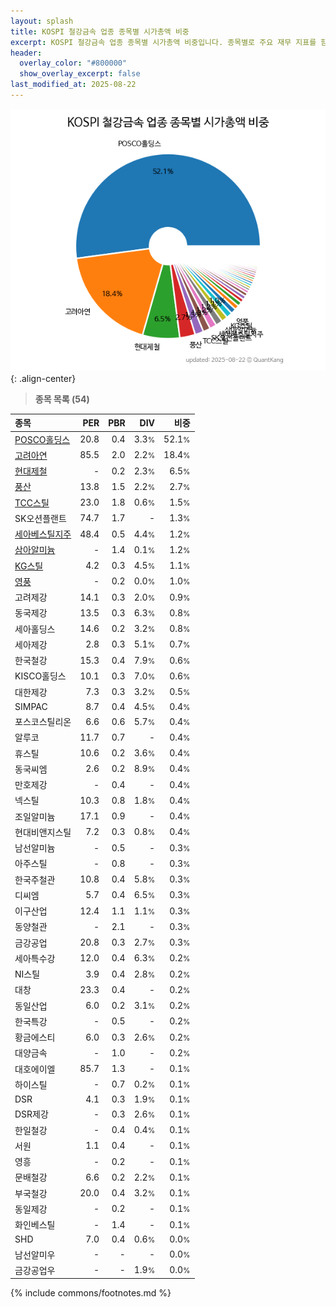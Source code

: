 ```yaml
---
layout: splash
title: KOSPI 철강금속 업종 종목별 시가총액 비중
excerpt: KOSPI 철강금속 업종 종목별 시가총액 비중입니다. 종목별로 주요 재무 지표를 함께 표시합니다.
header:
  overlay_color: "#800000"
  show_overlay_excerpt: false
last_modified_at: 2025-08-22
---
```



![KOSPI 철강금속 업종 종목별 시가총액 비중](/stats/sector/images/kospi_업종_철강금속_종목.png){: .align-center}


> **종목 목록 (54)**<a id="list"></a>

| **종목** | **PER** | **PBR** | **DIV** | **비중** |
| :------- | ------: | ------: | ------: | -------: |
| [POSCO홀딩스](/005490/) | 20.8 | 0.4 | 3.3<small>%</small> | 52.1<small>%</small> |
| [고려아연](/010130/) | 85.5 | 2.0 | 2.2<small>%</small> | 18.4<small>%</small> |
| [현대제철](/004020/) | - | 0.2 | 2.3<small>%</small> | 6.5<small>%</small> |
| [풍산](/103140/) | 13.8 | 1.5 | 2.2<small>%</small> | 2.7<small>%</small> |
| [TCC스틸](/002710/) | 23.0 | 1.8 | 0.6<small>%</small> | 1.5<small>%</small> |
| SK오션플랜트 | 74.7 | 1.7 | - | 1.3<small>%</small> |
| [세아베스틸지주](/001430/) | 48.4 | 0.5 | 4.4<small>%</small> | 1.2<small>%</small> |
| [삼아알미늄](/006110/) | - | 1.4 | 0.1<small>%</small> | 1.2<small>%</small> |
| [KG스틸](/016380/) | 4.2 | 0.3 | 4.5<small>%</small> | 1.1<small>%</small> |
| [영풍](/000670/) | - | 0.2 | 0.0<small>%</small> | 1.0<small>%</small> |
| 고려제강 | 14.1 | 0.3 | 2.0<small>%</small> | 0.9<small>%</small> |
| 동국제강 | 13.5 | 0.3 | 6.3<small>%</small> | 0.8<small>%</small> |
| 세아홀딩스 | 14.6 | 0.2 | 3.2<small>%</small> | 0.8<small>%</small> |
| 세아제강 | 2.8 | 0.3 | 5.1<small>%</small> | 0.7<small>%</small> |
| 한국철강 | 15.3 | 0.4 | 7.9<small>%</small> | 0.6<small>%</small> |
| KISCO홀딩스 | 10.1 | 0.3 | 7.0<small>%</small> | 0.6<small>%</small> |
| 대한제강 | 7.3 | 0.3 | 3.2<small>%</small> | 0.5<small>%</small> |
| SIMPAC | 8.7 | 0.4 | 4.5<small>%</small> | 0.4<small>%</small> |
| 포스코스틸리온 | 6.6 | 0.6 | 5.7<small>%</small> | 0.4<small>%</small> |
| 알루코 | 11.7 | 0.7 | - | 0.4<small>%</small> |
| 휴스틸 | 10.6 | 0.2 | 3.6<small>%</small> | 0.4<small>%</small> |
| 동국씨엠 | 2.6 | 0.2 | 8.9<small>%</small> | 0.4<small>%</small> |
| 만호제강 | - | 0.4 | - | 0.4<small>%</small> |
| 넥스틸 | 10.3 | 0.8 | 1.8<small>%</small> | 0.4<small>%</small> |
| 조일알미늄 | 17.1 | 0.9 | - | 0.4<small>%</small> |
| 현대비앤지스틸 | 7.2 | 0.3 | 0.8<small>%</small> | 0.4<small>%</small> |
| 남선알미늄 | - | 0.5 | - | 0.3<small>%</small> |
| 아주스틸 | - | 0.8 | - | 0.3<small>%</small> |
| 한국주철관 | 10.8 | 0.4 | 5.8<small>%</small> | 0.3<small>%</small> |
| 디씨엠 | 5.7 | 0.4 | 6.5<small>%</small> | 0.3<small>%</small> |
| 이구산업 | 12.4 | 1.1 | 1.1<small>%</small> | 0.3<small>%</small> |
| 동양철관 | - | 2.1 | - | 0.3<small>%</small> |
| 금강공업 | 20.8 | 0.3 | 2.7<small>%</small> | 0.3<small>%</small> |
| 세아특수강 | 12.0 | 0.4 | 6.3<small>%</small> | 0.2<small>%</small> |
| NI스틸 | 3.9 | 0.4 | 2.8<small>%</small> | 0.2<small>%</small> |
| 대창 | 23.3 | 0.4 | - | 0.2<small>%</small> |
| 동일산업 | 6.0 | 0.2 | 3.1<small>%</small> | 0.2<small>%</small> |
| 한국특강 | - | 0.5 | - | 0.2<small>%</small> |
| 황금에스티 | 6.0 | 0.3 | 2.6<small>%</small> | 0.2<small>%</small> |
| 대양금속 | - | 1.0 | - | 0.2<small>%</small> |
| 대호에이엘 | 85.7 | 1.3 | - | 0.1<small>%</small> |
| 하이스틸 | - | 0.7 | 0.2<small>%</small> | 0.1<small>%</small> |
| DSR | 4.1 | 0.3 | 1.9<small>%</small> | 0.1<small>%</small> |
| DSR제강 | - | 0.3 | 2.6<small>%</small> | 0.1<small>%</small> |
| 한일철강 | - | 0.4 | 0.4<small>%</small> | 0.1<small>%</small> |
| 서원 | 1.1 | 0.4 | - | 0.1<small>%</small> |
| 영흥 | - | 0.2 | - | 0.1<small>%</small> |
| 문배철강 | 6.6 | 0.2 | 2.2<small>%</small> | 0.1<small>%</small> |
| 부국철강 | 20.0 | 0.4 | 3.2<small>%</small> | 0.1<small>%</small> |
| 동일제강 | - | 0.2 | - | 0.1<small>%</small> |
| 화인베스틸 | - | 1.4 | - | 0.1<small>%</small> |
| SHD | 7.0 | 0.4 | 0.6<small>%</small> | 0.0<small>%</small> |
| 남선알미우 | - | - | - | 0.0<small>%</small> |
| 금강공업우 | - | - | 1.9<small>%</small> | 0.0<small>%</small> |

{% include commons/footnotes.md %}
